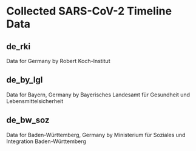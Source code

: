 # Collected SARS-CoV-2 Timeline Data

## de\_rki

Data for Germany by Robert Koch-Institut

## de\_by\_lgl

Data for Bayern, Germany by Bayerisches Landesamt für Gesundheit und Lebensmittelsicherheit

## de\_bw\_soz

Data for Baden-Württemberg, Germany by Ministerium für Soziales und Integration Baden-Württemberg
